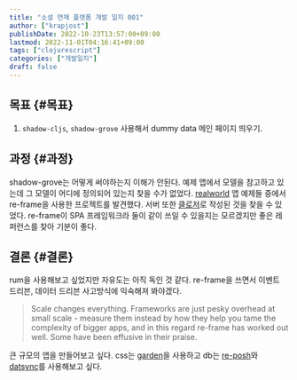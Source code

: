 ```yaml
---
title: "소설 연재 플랫폼 개발 일지 001"
author: ["krapjost"]
publishDate: 2022-10-23T13:57:00+09:00
lastmod: 2022-11-01T04:16:41+09:00
tags: ["clojurescript"]
categories: ["개발일지"]
draft: false
---
```


## 목표 {#목표}

1.  `shadow-cljs`, `shadow-grove` 사용해서 dummy data 메인 페이지 띄우기.


## 과정 {#과정}

shadow-grove는 어떻게 써야하는지 이해가 안된다. 예제 앱에서 모델을 참고하고 있는데 그 모델이 어디에 정의되어 있는지 찾을 수가 없었다.
[realworld](https://codebase.show/projects/realworld?category=frontend) 앱 예제들 중에서 re-frame을 사용한 프로젝트를 발견했다. 서버 또한 [클로저](https://github.com/furkan3ayraktar/clojure-polylith-realworld-example-app)로 작성된 것을 찾을 수 있었다.
re-frame이 SPA 프레임워크라 둘이 같이 쓰일 수 있을지는 모르겠지만 좋은 레퍼런스를 찾아 기분이 좋다.


## 결론 {#결론}

rum을 사용해보고 싶었지만 자유도는 아직 독인 것 같다. re-frame을 쓰면서
이벤트 드리븐, 데이터 드리븐 사고방식에 익숙해져 봐야겠다.

> Scale changes everything. Frameworks are just pesky overhead at small scale - measure them instead by how they help you tame the complexity of bigger apps, and in this regard re-frame has worked out well. Some have been effusive in their praise.

큰 규모의 앱을 만들어보고 싶다.
css는 [garden](https://github.com/noprompt/garden)을 사용하고 db는 [re-posh](https://github.com/denistakeda/re-posh)와 [datsync](https://github.com/metasoarous/datsync)를 사용해보고 싶다.
